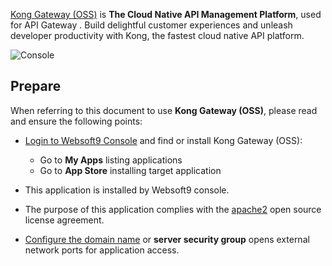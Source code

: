 [Kong Gateway (OSS)](https://konghq.com/) is **The Cloud Native API Management Platform**, used for API Gateway . Build delightful customer experiences and unleash developer productivity with Kong, the fastest cloud native API platform.


![Console](https://libs.websoft9.com/Websoft9/DocsPicture/zh/kong/kong-gui-websoft9.webp)


## Prepare

When referring to this document to use **Kong Gateway (OSS)**, please read and ensure the following points:

- [Login to Websoft9 Console](./login-console) and find or install Kong Gateway (OSS):
  - Go to **My Apps** listing applications 
  - Go to **App Store** installing target application

- This application is installed by Websoft9 console.


- The purpose of this application complies with the [apache2](https://opensource.org/licenses/Apache-2.0) open source license agreement.


- [Configure the domain name](./domain-set) or **server security group** opens external network ports for application access.